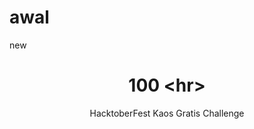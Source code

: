 # awal
new
<div class="sky">
    <div class="skybars"></div>
    <div class="sun"></div>
    <div class="mountain-wrapper"></div>
</div>
<div class="ground">
    <div id="vertical"></div>
</div>

<header>
    <h1>100 &lt;hr&gt;</h1>
    <p>HacktoberFest Kaos Gratis Challenge</p>
</header>
